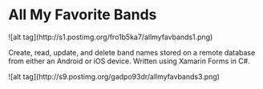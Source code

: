 <html>
	<h1>All My Favorite Bands</h1>
	![alt tag](http://s1.postimg.org/fro1b5ka7/allmyfavbands1.png)
	<p>Create, read, update, and delete band names stored on a remote database from either an Android or iOS device. Written using Xamarin Forms in C#.</p>
	![alt tag](http://s9.postimg.org/gadpo93dr/allmyfavbands3.png)
</html>